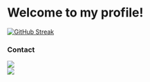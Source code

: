 # Welcome to my profile!

[![GitHub Streak](https://streak-stats.demolab.com?user=Mario-Daoud&theme=transparent&hide_border=true&hide_longest_streak=true)](https://git.io/streak-stats)

### Contact
<p>
 <a href="mailto:mario.daoud.3002@gmail.com">
  <img src="https://img.shields.io/badge/Gmail-D14836?style=for-the-badge&logo=gmail&logoColor=white"/>
</a>
 <br>
<a href="https://www.linkedin.com/in/mario-daoud-bb5628268/"><img src="https://img.shields.io/badge/LinkedIn-0077B5?style=for-the-badge&logo=linkedin&logoColor=white"/></a>
</p>

